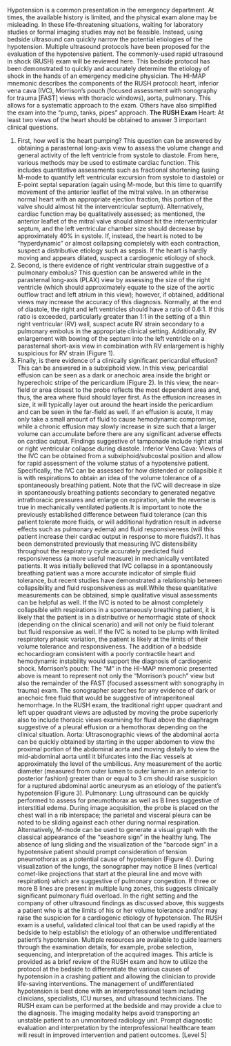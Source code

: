 Hypotension is a common presentation in the emergency department. At times, the available history is limited, and the physical exam alone may be misleading. In these life-threatening situations, waiting for laboratory studies or formal imaging studies may not be feasible. Instead, using bedside ultrasound can quickly narrow the potential etiologies of the hypotension. Multiple ultrasound protocols have been proposed for the evaluation of the hypotensive patient. The commonly-used rapid ultrasound in shock (RUSH) exam will be reviewed here. This bedside protocol has been demonstrated to quickly and accurately determine the etiology of shock in the hands of an emergency medicine physician.
The HI-MAP mnemonic describes the components of the RUSH protocol: heart, inferior vena cava (IVC), Morrison’s pouch (focused assessment with sonography for trauma [FAST] views with thoracic windows), aorta, pulmonary. This allows for a systematic approach to the exam. Others have also simplified the exam into the “pump, tanks, pipes” approach.
**The RUSH Exam**
Heart: At least two views of the heart should be obtained to answer 3 important clinical questions.
1. First, how well is the heart pumping? This question can be answered by obtaining a parasternal long-axis view to assess the volume change and general activity of the left ventricle from systole to diastole. From here, various methods may be used to estimate cardiac function. This includes quantitative assessments such as fractional shortening (using M-mode to quantify left ventricular excursion from systole to diastole) or E-point septal separation (again using M-mode, but this time to quantify movement of the anterior leaflet of the mitral valve. In an otherwise normal heart with an appropriate ejection fraction, this portion of the valve should almost hit the interventricular septum). Alternatively, cardiac function may be qualitatively assessed; as mentioned, the anterior leaflet of the mitral valve should almost hit the interventricular septum, and the left ventricular chamber size should decrease by approximately 40% in systole. If, instead, the heart is noted to be “hyperdynamic” or almost collapsing completely with each contraction, suspect a distributive etiology such as sepsis. If the heart is hardly moving and appears dilated, suspect a cardiogenic etiology of shock.
1. Second, is there evidence of right ventricular strain suggestive of a pulmonary embolus? This question can be answered while in the parasternal long-axis (PLAX) view by assessing the size of the right ventricle (which should approximately equate to the size of the aortic outflow tract and left atrium in this view); however, if obtained, additional views may increase the accuracy of this diagnosis. Normally, at the end of diastole, the right and left ventricles should have a ratio of 0.6:1. If this ratio is exceeded, particularly greater than 1:1 in the setting of a thin right ventricular (RV) wall, suspect acute RV strain secondary to a pulmonary embolus in the appropriate clinical setting. Additionally, RV enlargement with bowing of the septum into the left ventricle on a parasternal short-axis view in combination with RV enlargement is highly suspicious for RV strain (Figure 1).
1. Finally, is there evidence of a clinically significant pericardial effusion? This can be answered in a subxiphoid view. In this view, pericardial effusion can be seen as a dark or anechoic area inside the bright or hyperechoic stripe of the pericardium (Figure 2). In this view, the near-field or area closest to the probe reflects the most dependent area and, thus, the area where fluid should layer first. As the effusion increases in size, it will typically layer out around the heart inside the pericardium and can be seen in the far-field as well. If an effusion is acute, it may only take a small amount of fluid to cause hemodynamic compromise, while a chronic effusion may slowly increase in size such that a larger volume can accumulate before there are any significant adverse effects on cardiac output. Findings suggestive of tamponade include right atrial or right ventricular collapse during diastole.
Inferior Vena Cava: Views of the IVC can be obtained from a subxiphoid/subcostal position and allow for rapid assessment of the volume status of a hypotensive patient. Specifically, the IVC can be assessed for how distended or collapsible it is with respirations to obtain an idea of the volume tolerance of a spontaneously breathing patient. Note that the IVC will decrease in size in spontaneously breathing patients secondary to generated negative intrathoracic pressures and enlarge on expiration, while the reverse is true in mechanically ventilated patients.It is important to note the previously established difference between fluid tolerance (can this patient tolerate more fluids, or will additional hydration result in adverse effects such as pulmonary edema) and fluid responsiveness (will this patient increase their cardiac output in response to more fluids?). It has been demonstrated previously that measuring IVC distensibility throughout the respiratory cycle accurately predicted fluid responsiveness (a more useful measure) in mechanically ventilated patients. It was initially believed that IVC collapse in a spontaneously breathing patient was a more accurate indicator of simple fluid tolerance, but recent studies have demonstrated a relationship between collapsibility and fluid responsiveness as well.While these quantitative measurements can be obtained, simple qualitative visual assessments can be helpful as well. If the IVC is noted to be almost completely collapsible with respirations in a spontaneously breathing patient, it is likely that the patient is in a distributive or hemorrhagic state of shock (depending on the clinical scenario) and will not only be fluid tolerant but fluid responsive as well. If the IVC is noted to be plump with limited respiratory phasic variation, the patient is likely at the limits of their volume tolerance and responsiveness. The addition of a bedside echocardiogram consistent with a poorly contractile heart and hemodynamic instability would support the diagnosis of cardiogenic shock.
Morrison’s pouch: The “M” in the HI-MAP mnemonic presented above is meant to represent not only the “Morrison’s pouch” view but also the remainder of the FAST (focused assessment with sonography in trauma) exam. The sonographer searches for any evidence of dark or anechoic free fluid that would be suggestive of intraperitoneal hemorrhage. In the RUSH exam, the traditional right upper quadrant and left upper quadrant views are adjusted by moving the probe superiorly also to include thoracic views examining for fluid above the diaphragm suggestive of a pleural effusion or a hemothorax depending on the clinical situation.
Aorta: Ultrasonographic views of the abdominal aorta can be quickly obtained by starting in the upper abdomen to view the proximal portion of the abdominal aorta and moving distally to view the mid-abdominal aorta until it bifurcates into the iliac vessels at approximately the level of the umbilicus. Any measurement of the aortic diameter (measured from outer lumen to outer lumen in an anterior to posterior fashion) greater than or equal to 3 cm should raise suspicion for a ruptured abdominal aortic aneurysm as an etiology of the patient’s hypotension (Figure 3).
Pulmonary: Lung ultrasound can be quickly performed to assess for pneumothorax as well as B lines suggestive of interstitial edema. During image acquisition, the probe is placed on the chest wall in a rib interspace; the parietal and visceral pleura can be noted to be sliding against each other during normal respiration. Alternatively, M-mode can be used to generate a visual graph with the classical appearance of the “seashore sign” in the healthy lung. The absence of lung sliding and the visualization of the “barcode sign” in a hypotensive patient should prompt consideration of tension pneumothorax as a potential cause of hypotension (Figure 4).
During visualization of the lungs, the sonographer may notice B lines (vertical comet-like projections that start at the pleural line and move with respiration) which are suggestive of pulmonary congestion. If three or more B lines are present in multiple lung zones, this suggests clinically significant pulmonary fluid overload. In the right setting and the company of other ultrasound findings as discussed above, this suggests a patient who is at the limits of his or her volume tolerance and/or may raise the suspicion for a cardiogenic etiology of hypotension.
The RUSH exam is a useful, validated clinical tool that can be used rapidly at the bedside to help establish the etiology of an otherwise undifferentiated patient’s hypotension. Multiple resources are available to guide learners through the examination details, for example, probe selection, sequencing, and interpretation of the acquired images. This article is provided as a brief review of the RUSH exam and how to utilize the protocol at the bedside to differentiate the various causes of hypotension in a crashing patient and allowing the clinician to provide life-saving interventions.
The management of undifferentiated hypotension is best done with an interprofessional team including clinicians, specialists, ICU nurses, and ultrasound technicians. The RUSH exam can be performed at the bedside and may provide a clue to the diagnosis. The imaging modality helps avoid transporting an unstable patient to an unmonitored radiology unit. Prompt diagnostic evaluation and interpretation by the interprofessional healthcare team will result in improved intervention and patient outcomes. [Level 5]